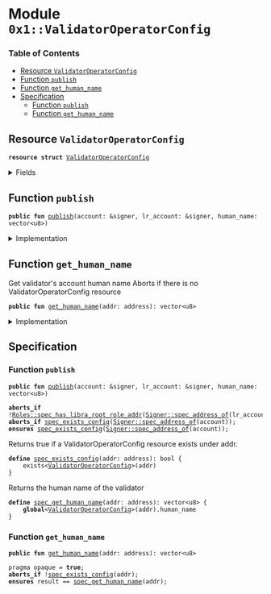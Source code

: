 
<a name="0x1_ValidatorOperatorConfig"></a>

# Module `0x1::ValidatorOperatorConfig`

### Table of Contents

-  [Resource `ValidatorOperatorConfig`](#0x1_ValidatorOperatorConfig_ValidatorOperatorConfig)
-  [Function `publish`](#0x1_ValidatorOperatorConfig_publish)
-  [Function `get_human_name`](#0x1_ValidatorOperatorConfig_get_human_name)
-  [Specification](#0x1_ValidatorOperatorConfig_Specification)
    -  [Function `publish`](#0x1_ValidatorOperatorConfig_Specification_publish)
    -  [Function `get_human_name`](#0x1_ValidatorOperatorConfig_Specification_get_human_name)



<a name="0x1_ValidatorOperatorConfig_ValidatorOperatorConfig"></a>

## Resource `ValidatorOperatorConfig`



<pre><code><b>resource</b> <b>struct</b> <a href="#0x1_ValidatorOperatorConfig">ValidatorOperatorConfig</a>
</code></pre>



<details>
<summary>Fields</summary>


<dl>
<dt>

<code>human_name: vector&lt;u8&gt;</code>
</dt>
<dd>
 The human readable name of this entity. Immutable.
</dd>
</dl>


</details>

<a name="0x1_ValidatorOperatorConfig_publish"></a>

## Function `publish`



<pre><code><b>public</b> <b>fun</b> <a href="#0x1_ValidatorOperatorConfig_publish">publish</a>(account: &signer, lr_account: &signer, human_name: vector&lt;u8&gt;)
</code></pre>



<details>
<summary>Implementation</summary>


<pre><code><b>public</b> <b>fun</b> <a href="#0x1_ValidatorOperatorConfig_publish">publish</a>(
    account: &signer,
    lr_account: &signer,
    human_name: vector&lt;u8&gt;,
    ) {
    <b>assert</b>(<a href="Roles.md#0x1_Roles_has_libra_root_role">Roles::has_libra_root_role</a>(lr_account), ENOT_LIBRA_ROOT);
    move_to(account, <a href="#0x1_ValidatorOperatorConfig">ValidatorOperatorConfig</a> {
        human_name,
    });
}
</code></pre>



</details>

<a name="0x1_ValidatorOperatorConfig_get_human_name"></a>

## Function `get_human_name`

Get validator's account human name
Aborts if there is no ValidatorOperatorConfig resource


<pre><code><b>public</b> <b>fun</b> <a href="#0x1_ValidatorOperatorConfig_get_human_name">get_human_name</a>(addr: address): vector&lt;u8&gt;
</code></pre>



<details>
<summary>Implementation</summary>


<pre><code><b>public</b> <b>fun</b> <a href="#0x1_ValidatorOperatorConfig_get_human_name">get_human_name</a>(addr: address): vector&lt;u8&gt; <b>acquires</b> <a href="#0x1_ValidatorOperatorConfig">ValidatorOperatorConfig</a> {
    <b>assert</b>(exists&lt;<a href="#0x1_ValidatorOperatorConfig">ValidatorOperatorConfig</a>&gt;(addr), EVALIDATOR_OPERATOR_RESOURCE_DOES_NOT_EXIST);
    <b>let</b> t_ref = borrow_global&lt;<a href="#0x1_ValidatorOperatorConfig">ValidatorOperatorConfig</a>&gt;(addr);
    *&t_ref.human_name
}
</code></pre>



</details>

<a name="0x1_ValidatorOperatorConfig_Specification"></a>

## Specification


<a name="0x1_ValidatorOperatorConfig_Specification_publish"></a>

### Function `publish`


<pre><code><b>public</b> <b>fun</b> <a href="#0x1_ValidatorOperatorConfig_publish">publish</a>(account: &signer, lr_account: &signer, human_name: vector&lt;u8&gt;)
</code></pre>




<pre><code><b>aborts_if</b> !<a href="Roles.md#0x1_Roles_spec_has_libra_root_role_addr">Roles::spec_has_libra_root_role_addr</a>(<a href="Signer.md#0x1_Signer_spec_address_of">Signer::spec_address_of</a>(lr_account));
<b>aborts_if</b> <a href="#0x1_ValidatorOperatorConfig_spec_exists_config">spec_exists_config</a>(<a href="Signer.md#0x1_Signer_spec_address_of">Signer::spec_address_of</a>(account));
<b>ensures</b> <a href="#0x1_ValidatorOperatorConfig_spec_exists_config">spec_exists_config</a>(<a href="Signer.md#0x1_Signer_spec_address_of">Signer::spec_address_of</a>(account));
</code></pre>



Returns true if a ValidatorOperatorConfig resource exists under addr.


<a name="0x1_ValidatorOperatorConfig_spec_exists_config"></a>


<pre><code><b>define</b> <a href="#0x1_ValidatorOperatorConfig_spec_exists_config">spec_exists_config</a>(addr: address): bool {
    exists&lt;<a href="#0x1_ValidatorOperatorConfig">ValidatorOperatorConfig</a>&gt;(addr)
}
</code></pre>


Returns the human name of the validator


<a name="0x1_ValidatorOperatorConfig_spec_get_human_name"></a>


<pre><code><b>define</b> <a href="#0x1_ValidatorOperatorConfig_spec_get_human_name">spec_get_human_name</a>(addr: address): vector&lt;u8&gt; {
    <b>global</b>&lt;<a href="#0x1_ValidatorOperatorConfig">ValidatorOperatorConfig</a>&gt;(addr).human_name
}
</code></pre>



<a name="0x1_ValidatorOperatorConfig_Specification_get_human_name"></a>

### Function `get_human_name`


<pre><code><b>public</b> <b>fun</b> <a href="#0x1_ValidatorOperatorConfig_get_human_name">get_human_name</a>(addr: address): vector&lt;u8&gt;
</code></pre>




<pre><code>pragma opaque = <b>true</b>;
<b>aborts_if</b> !<a href="#0x1_ValidatorOperatorConfig_spec_exists_config">spec_exists_config</a>(addr);
<b>ensures</b> result == <a href="#0x1_ValidatorOperatorConfig_spec_get_human_name">spec_get_human_name</a>(addr);
</code></pre>
